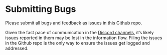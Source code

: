 # Submitting Bugs

Please submit all bugs and feedback as [issues in this Github repo](https://github.com/solana-labs/tour-de-sol/issues).

Given the fast pace of communication in the [Discord channels](useful-links.md), it’s likely issues reported in them may be lost in the information flow. Filing the issues in the Github repo is the only way to ensure the issues get logged and addressed.
